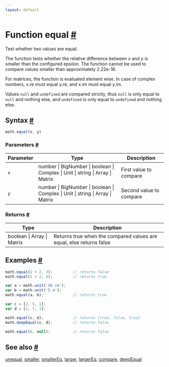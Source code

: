 ```yaml
---
layout: default
---
```


<!-- Note: This file is automatically generated from source code comments. Changes made in this file will be overridden. -->

<h1 id="function-equal">Function equal <a href="#function-equal" title="Permalink">#</a></h1>

Test whether two values are equal.

The function tests whether the relative difference between x and y is
smaller than the configured epsilon. The function cannot be used to
compare values smaller than approximately 2.22e-16.

For matrices, the function is evaluated element wise.
In case of complex numbers, x.re must equal y.re, and x.im must equal y.im.

Values `null` and `undefined` are compared strictly, thus `null` is only
equal to `null` and nothing else, and `undefined` is only equal to
`undefined` and nothing else.


<h2 id="syntax">Syntax <a href="#syntax" title="Permalink">#</a></h2>

```js
math.equal(x, y)
```

<h3 id="parameters">Parameters <a href="#parameters" title="Permalink">#</a></h3>

Parameter | Type | Description
--------- | ---- | -----------
`x` | number &#124; BigNumber &#124; boolean &#124; Complex &#124; Unit &#124; string &#124; Array &#124; Matrix | First value to compare
`y` | number &#124; BigNumber &#124; boolean &#124; Complex &#124; Unit &#124; string &#124; Array &#124; Matrix | Second value to compare

<h3 id="returns">Returns <a href="#returns" title="Permalink">#</a></h3>

Type | Description
---- | -----------
boolean &#124; Array &#124; Matrix | Returns true when the compared values are equal, else returns false


<h2 id="examples">Examples <a href="#examples" title="Permalink">#</a></h2>

```js
math.equal(2 + 2, 3);         // returns false
math.equal(2 + 2, 4);         // returns true

var a = math.unit('50 cm');
var b = math.unit('5 m');
math.equal(a, b);             // returns true

var c = [2, 5, 1];
var d = [2, 7, 1];

math.equal(c, d);             // returns [true, false, true]
math.deepEqual(c, d);         // returns false

math.equal(0, null);          // returns false
```


<h2 id="see-also">See also <a href="#see-also" title="Permalink">#</a></h2>

[unequal](unequal.html),
[smaller](smaller.html),
[smallerEq](smallerEq.html),
[larger](larger.html),
[largerEq](largerEq.html),
[compare](compare.html),
[deepEqual](deepEqual.html)
